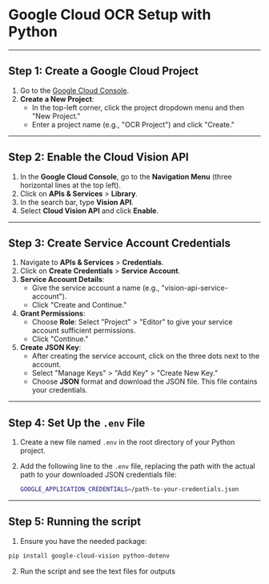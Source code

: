 # Google Cloud OCR Setup with Python

---

## Step 1: Create a Google Cloud Project

1. Go to the [Google Cloud Console](https://console.cloud.google.com/).
2. **Create a New Project**:
   - In the top-left corner, click the project dropdown menu and then "New Project."
   - Enter a project name (e.g., "OCR Project") and click "Create."

---

## Step 2: Enable the Cloud Vision API

1. In the **Google Cloud Console**, go to the **Navigation Menu** (three horizontal lines at the top left).
2. Click on **APIs & Services** > **Library**.
3. In the search bar, type **Vision API**.
4. Select **Cloud Vision API** and click **Enable**.

---

## Step 3: Create Service Account Credentials

1. Navigate to **APIs & Services** > **Credentials**.
2. Click on **Create Credentials** > **Service Account**.
3. **Service Account Details**:
   - Give the service account a name (e.g., "vision-api-service-account").
   - Click "Create and Continue."
4. **Grant Permissions**:
   - Choose **Role**: Select "Project" > "Editor" to give your service account sufficient permissions.
   - Click "Continue."
5. **Create JSON Key**:
   - After creating the service account, click on the three dots next to the account.
   - Select "Manage Keys" > "Add Key" > "Create New Key."
   - Choose **JSON** format and download the JSON file. This file contains your credentials.

---

## Step 4: Set Up the `.env` File

1. Create a new file named `.env` in the root directory of your Python project.
2. Add the following line to the `.env` file, replacing the path with the actual path to your downloaded JSON credentials file:

   ```bash
   GOOGLE_APPLICATION_CREDENTIALS=/path-to-your-credentials.json
   ```

---

## Step 5: Running the script

1. Ensure you have the needed package:

```bash
pip install google-cloud-vision python-dotenv
```

2. Run the script and see the text files for outputs
